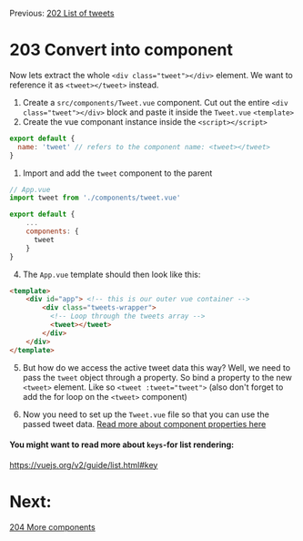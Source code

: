 Previous: [202 List of tweets](./202-list.md)
# 203 Convert into component
Now lets extract the whole `<div class="tweet"></div>` element. We want to reference it as `<tweet></tweet>` instead.

1. Create a `src/components/Tweet.vue` component. Cut out the entire `<div class="tweet"></div>` block and paste it inside the `Tweet.vue` `<template>`
1. Create the vue componant instance inside the `<script></script>`
```javascript
export default {
  name: 'tweet' // refers to the component name: <tweet></tweet>
}
```
1. Import and add the `tweet` component to the parent

```javascript
// App.vue
import tweet from './components/tweet.vue'

export default {
    ...
    components: {
      tweet
    }
}
```

4. The `App.vue` template should then look like this:

```html
<template>
    <div id="app"> <!-- this is our outer vue container -->
        <div class="tweets-wrapper">
          <!-- Loop through the tweets array -->
          <tweet></tweet>
        </div>
    </div>
</template>
```

5. But how do we access the active tweet data this way? Well, we need to pass the `tweet` object through a property. So bind a property to the new `<tweet>` element. Like so `<tweet :tweet="tweet">` (also don't forget to add the for loop on the `<tweet>` component)

6. Now you need to set up the `Tweet.vue` file so that you can use the passed tweet data. [Read more about component properties here](https://vuejs.org/v2/guide/components.html#Props)

#### You might want to read more about `keys`-for list rendering:
https://vuejs.org/v2/guide/list.html#key

# Next:
[204 More components](./204-more-components.md)
